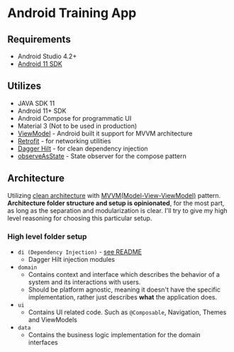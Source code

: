 # Android Training App

## Requirements

- Android Studio 4.2+
- [Android 11 SDK](https://developer.android.com/about/versions/11/setup-sdk#get-sdk)

## Utilizes

- JAVA SDK 11
- Android 11+ SDK
- Android Compose for programmatic UI
- Material 3 (Not to be used in production)
- [ViewModel](https://developer.android.com/topic/libraries/architecture/viewmodel?gclid=CjwKCAjwpqCZBhAbEiwAa7pXeQ7l2QU5s7fw2QeayoBUARqeBFYheA_yQF3IdxZ1jA6292uYncpcGhoCDeQQAvD_BwE&gclsrc=aw.ds) - Android built it support for MVVM architecture
- [Retrofit](https://square.github.io/retrofit/) - for networking utilities
- [Dagger Hilt](https://dagger.dev/hilt/) - for clean dependency injection
- [observeAsState](https://developer.android.com/reference/kotlin/androidx/compose/runtime/livedata/package-summary) - State observer for the compose pattern

## Architecture

Utilizing [clean architecture](https://blog.cleancoder.com/uncle-bob/2012/08/13/the-clean-architecture.html) with [MVVM(Model-View-ViewModel)](https://developer.android.com/topic/libraries/architecture/viewmodel?hl=en) pattern.
**Architecture folder structure and setup is opinionated**, for the most part, as long as the separation and modularization is clear.
I'll try to give my high level reasoning for choosing this particular setup.

### High level folder setup
- `di (Dependency Injection)` - [see README](./app/src/main/java/com/neudesic/myapplication/di/README.md)
  - Dagger Hilt injection modules
- `domain`
  - Contains context and interface which describes the behavior of a system and its interactions with users.
  - Should be platform agnostic, meaning it doesn't have the specific implementation, rather just describes **what** the application does.
- `ui`
  - Contains UI related code. Such as `@Composable`, Navigation, Themes and ViewModels
- `data`
  - Contains the business logic implementation for the domain interfaces
